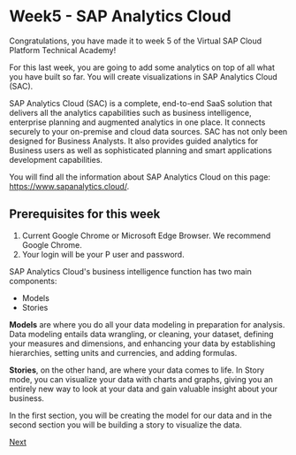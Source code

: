 # Week5 - SAP Analytics Cloud

Congratulations, you have made it to week 5 of the Virtual SAP Cloud Platform Technical Academy!

For this last week, you are going to add some analytics on top of all what you have built so far. 
You will create visualizations in SAP Analytics Cloud (SAC).

SAP Analytics Cloud (SAC) is a complete, end-to-end SaaS solution that delivers all the analytics 
capabilities such as business intelligence, enterprise planning and augmented analytics in one place. 
It connects securely to your on-premise and cloud data sources. SAC has not only been designed for Business 
Analysts. It also provides guided analytics for Business users as well as sophisticated planning and smart 
applications development capabilities.

You will find all the information about SAP Analytics Cloud on this page: https://www.sapanalytics.cloud/.

## Prerequisites for this week
1.	Current Google Chrome or Microsoft Edge Browser. We recommend Google Chrome.
2.	Your login will be your P user and password.


SAP Analytics Cloud's business intelligence function has two main components:
- Models
- Stories

**Models** are where you do all your data modeling in preparation for analysis. Data modeling entails data wrangling, or cleaning, your dataset, defining your measures and dimensions, and enhancing your data by establishing hierarchies, setting units and currencies, and adding formulas.

**Stories**, on the other hand, are where your data comes to life. In Story mode, you can visualize your data with charts and graphs, giving you an entirely new way to look at your data and gain valuable insight about your business.

In the first section, you will be creating the model for our data and in the second section you will be building a story to visualize the data.

[Next](SAC-Modeling-Part1.md)
